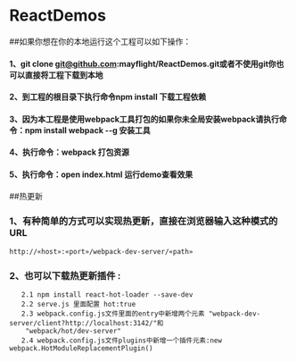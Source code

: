 # ReactDemos

##如果你想在你的本地运行这个工程可以如下操作：
#### 1、git clone git@github.com:mayflight/ReactDemos.git或者不使用git你也可以直接将工程下载到本地
#### 2、到工程的根目录下执行命令npm install 下载工程依赖
#### 3、因为本工程是使用webpack工具打包的如果你未全局安装webpack请执行命令：npm install webpack --g 安装工具
#### 4、执行命令：webpack 打包资源
#### 5、执行命令：open index.html 运行demo查看效果

##热更新
### 1、有种简单的方式可以实现热更新，直接在浏览器输入这种模式的URL<br>
`http://«host»:«port»/webpack-dev-server/«path»`
### 2、也可以下载热更新插件 :
       2.1 npm install react-hot-loader --save-dev 
       2.2 serve.js 里面配置 hot:true 
       2.3 webpack.config.js文件里面的entry中新增两个元素 "webpack-dev-server/client?http://localhost:3142/"和
		"webpack/hot/dev-server" 
	   2.4 webpack.config.js文件plugins中新增一个插件元素:new webpack.HotModuleReplacementPlugin()